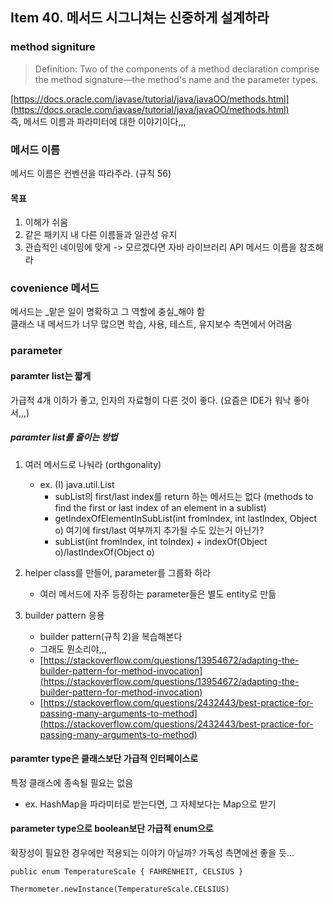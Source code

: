 ## Item 40. 메서드 시그니쳐는 신중하게 설계하라

### method signiture

> Definition: Two of the components of a method declaration comprise the method signature—the method's name and the parameter types.

[https://docs.oracle.com/javase/tutorial/java/javaOO/methods.html](https://docs.oracle.com/javase/tutorial/java/javaOO/methods.html)  
즉, 메서드 이름과 파라미터에 대한 이야기이다,,,

### 메서드 이름

메서드 이름은 컨벤션을 따라주라. \(규칙 56\)

#### 목표

1. 이해가 쉬움
2. 같은 패키지 내 다른 이름들과 일관성 유지 
3. 관습적인 네이밍에 맞게 
   -&gt; 모르겠다면 자바 라이브러리 API 메서드 이름을 참조해라 

### covenience 메서드

메서드는 _맡은 일이 명확하고 그 역할에 충실_해야 함  
클래스 내 메서드가 너무 많으면 학습, 사용, 테스트, 유지보수 측면에서 어려움

### parameter

#### paramter list는 짧게

가급적 4개 이하가 좋고, 인자의 자료형이 다른 것이 좋다. \(요즘은 IDE가 워낙 좋아서,,,\)

##### paramter list를 줄이는 방법

1. 여러 메서드로 나눠라 \(orthgonality\)

   * ex. \(I\) java.util.List
     * subList의 first/last index를 return 하는 메서드는 없다 \(methods to find the first or last index of an element in a sublist\)
     * getIndexOfElementInSubList\(int fromIndex, int lastIndex, Object o\) 여기에 first/last 여부까지 추가될 수도 있는거 아닌가?
     * subList\(int fromIndex, int toIndex\) + indexOf\(Object o\)/lastIndexOf\(Object o\)

2. helper class를 만들어, parameter를 그룹화 하라

   * 여러 메서드에 자주 등장하는 parameter들은 별도 entity로 만듦 

3. builder pattern 응용

   * builder pattern\(규칙 2\)을 복습해본다 
   * 그래도 뭔소리야,,,
   * [https://stackoverflow.com/questions/13954672/adapting-the-builder-pattern-for-method-invocation](https://stackoverflow.com/questions/13954672/adapting-the-builder-pattern-for-method-invocation)
   * [https://stackoverflow.com/questions/2432443/best-practice-for-passing-many-arguments-to-method](https://stackoverflow.com/questions/2432443/best-practice-for-passing-many-arguments-to-method)

#### paramter type은 클래스보단 가급적 인터페이스로

특정 클래스에 종속될 필요는 없음

* ex. HashMap을 파라미터로 받는다면, 그 자체보다는 Map으로 받기 

#### parameter type으로 boolean보단 가급적 enum으로

확장성이 필요한 경우에만 적용되는 이야기 아닐까? 가독성 측면에선 좋을 듯...

```
public enum TemperatureScale { FAHRENHEIT, CELSIUS }

Thermometer.newInstance(TemperatureScale.CELSIUS)
```



